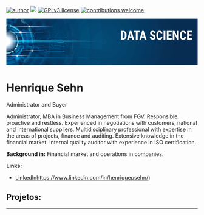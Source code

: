 [![author](https://img.shields.io/badge/author-carlosfab-red.svg)](https://www.linkedin.com/in/henriquepsehn/) [![](https://img.shields.io/badge/python-3.7+-blue.svg)](https://www.python.org/downloads/release/python-365/) [![GPLv3 license](https://img.shields.io/badge/License-GPLv3-blue.svg)](http://perso.crans.org/besson/LICENSE.html) [![contributions welcome](https://img.shields.io/badge/contributions-welcome-brightgreen.svg?style=flat)](https://github.com/carlosfab/data_science/issues)

<p align="center">
  <img src="banner.png" >
</p>

# Henrique Sehn
Administrator and Buyer

Administrator, MBA in Business Management from FGV. Responsible, proactive and restless. Experienced in negotiations with customers, national and international suppliers. Multidisciplinary professional with expertise in the areas of projects, finance and auditing. Extensive knowledge in the financial market. Internal quality auditor with experience in ISO certification.

**Background in:** Financial market and operations in companies.

**Links:**
* [LinkedIn]()https://www.linkedin.com/in/henriquepsehn/)


## Projetos:



---

